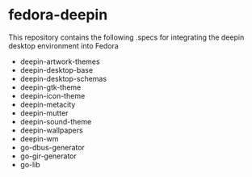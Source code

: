 # fedora-deepin

This repository contains the following .specs for integrating the deepin desktop environment into Fedora
* deepin-artwork-themes
* deepin-desktop-base
* deepin-desktop-schemas
* deepin-gtk-theme
* deepin-icon-theme
* deepin-metacity
* deepin-mutter
* deepin-sound-theme
* deepin-wallpapers
* deepin-wm
* go-dbus-generator
* go-gir-generator
* go-lib